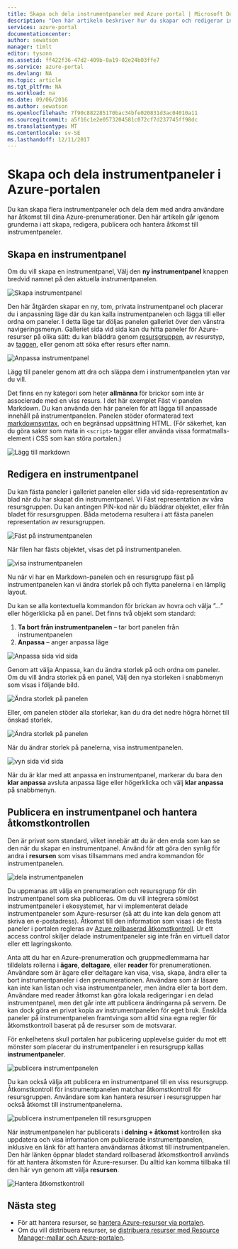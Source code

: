 ```yaml
---
title: Skapa och dela instrumentpaneler med Azure portal | Microsoft Docs
description: "Den här artikeln beskriver hur du skapar och redigerar instrumentpaneler i Azure-portalen."
services: azure-portal
documentationcenter: 
author: sewatson
manager: timlt
editor: tysonn
ms.assetid: ff422f36-47d2-409b-8a19-02e24b03ffe7
ms.service: azure-portal
ms.devlang: NA
ms.topic: article
ms.tgt_pltfrm: NA
ms.workload: na
ms.date: 09/06/2016
ms.author: sewatson
ms.openlocfilehash: 7f90c882285170bac34bfe020831d3ac04010a11
ms.sourcegitcommit: a5f16c1e2e0573204581c072cf7d237745ff98dc
ms.translationtype: MT
ms.contentlocale: sv-SE
ms.lasthandoff: 12/11/2017
---
```

# <a name="create-and-share-dashboards-in-the-azure-portal"></a>Skapa och dela instrumentpaneler i Azure-portalen
Du kan skapa flera instrumentpaneler och dela dem med andra användare har åtkomst till dina Azure-prenumerationer.  Den här artikeln går igenom grunderna i att skapa, redigera, publicera och hantera åtkomst till instrumentpaneler.

## <a name="create-a-dashboard"></a>Skapa en instrumentpanel
Om du vill skapa en instrumentpanel, Välj den **ny instrumentpanel** knappen bredvid namnet på den aktuella instrumentpanelen.  

![Skapa instrumentpanel](./media/azure-portal-dashboards/new-dashboard.png)

Den här åtgärden skapar en ny, tom, privata instrumentpanel och placerar du i anpassning läge där du kan kalla instrumentpanelen och lägga till eller ordna om paneler.  I detta läge tar döljas panelen galleriet över den vänstra navigeringsmenyn.  Galleriet sida vid sida kan du hitta paneler för Azure-resurser på olika sätt: du kan bläddra genom [resursgruppen](../azure-resource-manager/resource-group-overview.md#resource-groups), av resurstyp, av [taggen](../azure-resource-manager/resource-group-using-tags.md), eller genom att söka efter resurs efter namn.  

![Anpassa instrumentpanel](./media/azure-portal-dashboards/customize-dashboard.png)

Lägg till paneler genom att dra och släppa dem i instrumentpanelen ytan var du vill.

Det finns en ny kategori som heter **allmänna** för brickor som inte är associerade med en viss resurs.  I det här exemplet Fäst vi panelen Markdown.  Du kan använda den här panelen för att lägga till anpassade innehåll på instrumentpanelen.  Panelen stöder oformaterad text [markdownsyntax](https://daringfireball.net/projects/markdown/syntax), och en begränsad uppsättning HTML.  (För säkerhet, kan du göra saker som mata in `<script>` taggar eller använda vissa formatmalls-element i CSS som kan störa portalen.) 

![Lägg till markdown](./media/azure-portal-dashboards/add-markdown.png)

## <a name="edit-a-dashboard"></a>Redigera en instrumentpanel
Du kan fästa paneler i galleriet panelen eller sida vid sida-representation av blad när du har skapat din instrumentpanel. Vi Fäst representation av våra resursgruppen. Du kan antingen PIN-kod när du bläddrar objektet, eller från bladet för resursgruppen. Båda metoderna resultera i att fästa panelen representation av resursgruppen.

![Fäst på instrumentpanelen](./media/azure-portal-dashboards/pin-to-dashboard.png)

När filen har fästs objektet, visas det på instrumentpanelen.

![visa instrumentpanelen](./media/azure-portal-dashboards/view-dashboard.png)

Nu när vi har en Markdown-panelen och en resursgrupp fäst på instrumentpanelen kan vi ändra storlek på och flytta panelerna i en lämplig layout.

Du kan se alla kontextuella kommandon för brickan av hovra och välja ”...” eller högerklicka på en panel. Det finns två objekt som standard:

1. **Ta bort från instrumentpanelen** – tar bort panelen från instrumentpanelen
2. **Anpassa** – anger anpassa läge

![Anpassa sida vid sida](./media/azure-portal-dashboards/customize-tile.png)

Genom att välja Anpassa, kan du ändra storlek på och ordna om paneler. Om du vill ändra storlek på en panel, Välj den nya storleken i snabbmenyn som visas i följande bild.

![Ändra storlek på panelen](./media/azure-portal-dashboards/resize-tile.png)

Eller, om panelen stöder alla storlekar, kan du dra det nedre högra hörnet till önskad storlek.

![Ändra storlek på panelen](./media/azure-portal-dashboards/resize-corner.png)

När du ändrar storlek på panelerna, visa instrumentpanelen.

![vyn sida vid sida](./media/azure-portal-dashboards/view-tile.png)

När du är klar med att anpassa en instrumentpanel, markerar du bara den **klar anpassa** avsluta anpassa läge eller högerklicka och välj **klar anpassa** på snabbmenyn.

## <a name="publish-a-dashboard-and-manage-access-control"></a>Publicera en instrumentpanel och hantera åtkomstkontrollen
Den är privat som standard, vilket innebär att du är den enda som kan se den när du skapar en instrumentpanel.  Använd för att göra den synlig för andra i **resursen** som visas tillsammans med andra kommandon för instrumentpanelen.

![dela instrumentpanelen](./media/azure-portal-dashboards/share-dashboard.png)

Du uppmanas att välja en prenumeration och resursgrupp för din instrumentpanel som ska publiceras. Om du vill integrera sömlöst instrumentpaneler i ekosystemet, har vi implementerat delade instrumentpaneler som Azure-resurser (så att du inte kan dela genom att skriva en e-postadress).  Åtkomst till den information som visas i de flesta paneler i portalen regleras av [Azure rollbaserad åtkomstkontroll](../active-directory/role-based-access-control-configure.md). Ur ett access control skiljer delade instrumentpaneler sig inte från en virtuell dator eller ett lagringskonto.  

Anta att du har en Azure-prenumeration och gruppmedlemmarna har tilldelats rollerna i **ägare**, **deltagare**, eller **reader** för prenumerationen.  Användare som är ägare eller deltagare kan visa, visa, skapa, ändra eller ta bort instrumentpaneler i den prenumerationen.  Användare som är läsare kan inte kan listan och visa instrumentpaneler, men ändra eller ta bort dem.  Användare med reader åtkomst kan göra lokala redigeringar i en delad instrumentpanel, men det går inte att publicera ändringarna på servern.  De kan dock göra en privat kopia av instrumentpanelen för eget bruk.  Enskilda paneler på instrumentpanelen framtvinga som alltid sina egna regler för åtkomstkontroll baserat på de resurser som de motsvarar.  

För enkelhetens skull portalen har publicering upplevelse guider du mot ett mönster som placerar du instrumentpaneler i en resursgrupp kallas **instrumentpaneler**.  

![publicera instrumentpanelen](./media/azure-portal-dashboards/publish-dashboard.png)

Du kan också välja att publicera en instrumentpanel till en viss resursgrupp.  Åtkomstkontroll för instrumentpanelen matchar åtkomstkontroll för resursgruppen.  Användare som kan hantera resurser i resursgruppen har också åtkomst till instrumentpanelerna.

![publicera instrumentpanelen till resursgruppen](./media/azure-portal-dashboards/publish-to-resource-group.png)

När instrumentpanelen har publicerats i **delning + åtkomst** kontrollen ska uppdatera och visa information om publicerade instrumentpanelen, inklusive en länk för att hantera användarnas åtkomst till instrumentpanelen.  Den här länken öppnar bladet standard rollbaserad åtkomstkontroll används för att hantera åtkomsten för Azure-resurser.  Du alltid kan komma tillbaka till den här vyn genom att välja **resursen**.

![Hantera åtkomstkontroll](./media/azure-portal-dashboards/manage-access.png)

## <a name="next-steps"></a>Nästa steg
* För att hantera resurser, se [hantera Azure-resurser via portalen](../azure-resource-manager/resource-group-portal.md).
* Om du vill distribuera resurser, se [distribuera resurser med Resource Manager-mallar och Azure-portalen](../azure-resource-manager/resource-group-template-deploy-portal.md).

